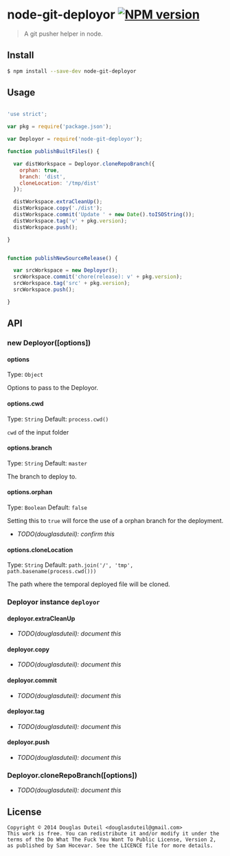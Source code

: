 # node-git-deployor [![NPM version][npm-image]][npm-url]

> A git pusher helper in node. 

## Install

```sh
$ npm install --save-dev node-git-deployor
```


## Usage

```js

'use strict';

var pkg = require('package.json');

var Deployor = require('node-git-deployor');

function publishBuiltFiles() {

  var distWorkspace = Deployor.cloneRepoBranch({
    orphan: true,
    branch: 'dist',
    cloneLocation: '/tmp/dist'
  });

  distWorkspace.extraCleanUp();
  distWorkspace.copy('./dist');
  distWorkspace.commit('Update ' + new Date().toISOString());
  distWorkspace.tag('v' + pkg.version);
  distWorkspace.push();

}


function publishNewSourceRelease() {

  var srcWorkspace = new Deployor();
  srcWorkspace.commit('chore(release): v' + pkg.version);
  srcWorkspace.tag('src' + pkg.version);
  srcWorkspace.push();

}

```

## API

### new Deployor([options])

#### options

Type: `Object`

Options to pass to the Deployor.

#### options.cwd

Type: `String`
Default: `process.cwd()`  

`cwd` of the input folder

#### options.branch

Type: `String`
Default: `master`

The branch to deploy to.

#### options.orphan

Type: `Boolean`
Default: `false`

Setting this to `true` will force the use of a orphan branch for the deployment. 

- *TODO(douglasduteil): confirm this*

#### options.cloneLocation

Type: `String`
Default: `path.join('/', 'tmp', path.basename(process.cwd()))`

The path where the temporal deployed file will be cloned.

### Deployor instance `deployor`

#### deployor.extraCleanUp

- *TODO(douglasduteil): document this*

#### deployor.copy

- *TODO(douglasduteil): document this*

#### deployor.commit

- *TODO(douglasduteil): document this*

#### deployor.tag

- *TODO(douglasduteil): document this*

#### deployor.push

- *TODO(douglasduteil): document this*

### Deployor.cloneRepoBranch([options])

- *TODO(douglasduteil): document this*

## License

    Copyright © 2014 Douglas Duteil <douglasduteil@gmail.com>
    This work is free. You can redistribute it and/or modify it under the
    terms of the Do What The Fuck You Want To Public License, Version 2,
    as published by Sam Hocevar. See the LICENCE file for more details.



[npm-url]: https://npmjs.org/package/node-git-deployor
[npm-image]: http://img.shields.io/npm/v/node-git-deployor.svg
